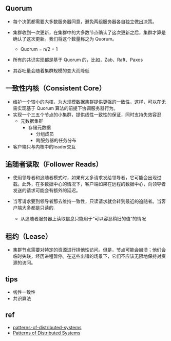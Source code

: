 ## Quorum

+ 每个决策都需要大多数服务器同意，避免两组服务器各自独立做出决策。

+ 集群收到一次更新，在集群中的大多数节点确认了这次更新之后，集群才算是确认了这次更新。我们将这个数量称之为 Quorum。
    + Quorum = n/2 + 1

+ 所有的共识实现都是基于 Quorum 的，比如，Zab、Raft、Paxos

+ 其吞吐量会随着集群规模的变大而降低

## 一致性内核（Consistent Core）
+ 维护一个较小的内核，为大规模数据集群提供更强的一致性，这样，可以在无需实现基于 Quorum 算法的前提下协调服务器行为。
+ 实现一个三五个节点的小集群，提供线性一致性的保证，同时支持失效容忍
    + 元数据集群
        + 存储元数据
            + 分组成员
            + 跨服务器的任务分布
+ 客户端只与内核中的leader交互

## 追随者读取（Follower Reads）

+ 使用领导者和追随者模式时，如果有太多请求发给领导者，它可能会出现过载。此外，在多数据中心的情况下，客户端如果在远程的数据中心，向领导者发送的请求可能会有额外的延迟。

+ 当写请求要到领导者那去维持一致性，只读请求就会转到最近的追随者。当客户端大多都是只读的.
    + 从追随者服务器上读取信息只能用于“可以容忍稍旧的值”的情况

## 租约（Lease）

+ 集群节点需要对特定的资源进行排他性访问。但是，节点可能会崩溃；他们会临时失联，经历进程暂停。在这些出错的场景下，它们不应该无限地保持对资源的访问。

## tips

+ 线性一致性
+ 共识算法

## ref
+ [patterns-of-distributed-systems](https://github.com/dreamhead/patterns-of-distributed-systems)
+ [Patterns of Distributed Systems](https://martinfowler.com/articles/patterns-of-distributed-systems)
